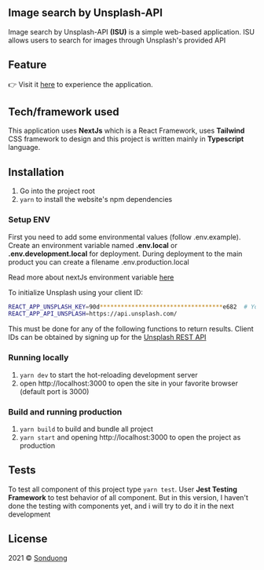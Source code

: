 ## Image search by Unsplash-API
Image search by Unsplash-API **(ISU)** is a simple web-based application. ISU allows users to search for images through Unsplash's provided API

## Feature
👉 Visit it <a href="https://shearching-photos.vercel.app/">here</a> to experience the application.
<br>

## Tech/framework used
This application uses **NextJs** which is a React Framework, uses **Tailwind** CSS framework to design and this project is written mainly in **Typescript** language.

## Installation

1. Go into the project root
2. `yarn`  to install the website's npm dependencies

### Setup ENV

First you need to add some environmental values (follow .env.example). Create an environment variable named **.env.local** or **.env.development.local** for deployment. During deployment to the main product you can create a filename .env.production.local

Read more about nextJs environment variable <a href="https://nextjs.org/docs/basic-features/environment-variables">here</a>

To initialize Unsplash using your client ID:

```bash
REACT_APP_UNSPLASH_KEY=90d***********************************e682  # Your clientId here
REACT_APP_API_UNSPLASH=https://api.unsplash.com/
```
This must be done for any of the following functions to return results. Client IDs can be obtained by signing up for the
<a href="https://unsplash.com/developers">Unsplash REST API</a>

### Running locally
1. `yarn dev` to start the hot-reloading development server
2. open http://localhost:3000 to open the site in your favorite browser (default port is 3000)

### Build and running production 
1. `yarn build` to build and bundle all project
2. `yarn start` and opening http://localhost:3000 to open the project as production

## Tests
To test all component of this project type `yarn test`. User **Jest Testing Framework** to test behavior of all component. 
But in this version, I haven't done the testing with components yet, and i will try to do it in the next development


## License
2021 © [Sonduong]()